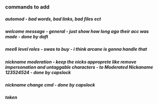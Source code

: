 
### commands to add

##### automod - bad words, bad links, bad files ect
##### welcome message - general -  just show how long ago their acc was made - done by daft
##### mee6 level roles - swas to buy - i think arcane is gonna handle that
##### nickname moderation - keep the nicks approprete like remove impersonation and untaggable characters - to Moderated Nickaname 123524524 - done by capslock
##### nickname change cmd - done by capslock

##### token
